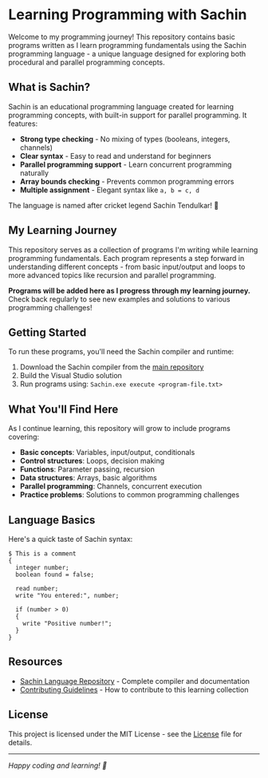 # Learning Programming with Sachin

Welcome to my programming journey! This repository contains basic programs written as I learn programming fundamentals using the Sachin programming language - a unique language designed for exploring both procedural and parallel programming concepts.

## What is Sachin?

Sachin is an educational programming language created for learning programming concepts, with built-in support for parallel programming. It features:

- **Strong type checking** - No mixing of types (booleans, integers, channels)
- **Clear syntax** - Easy to read and understand for beginners
- **Parallel programming support** - Learn concurrent programming naturally
- **Array bounds checking** - Prevents common programming errors
- **Multiple assignment** - Elegant syntax like `a, b = c, d`

The language is named after cricket legend Sachin Tendulkar! 🏏

## My Learning Journey

This repository serves as a collection of programs I'm writing while learning programming fundamentals. Each program represents a step forward in understanding different concepts - from basic input/output and loops to more advanced topics like recursion and parallel programming.

**Programs will be added here as I progress through my learning journey.** Check back regularly to see new examples and solutions to various programming challenges!

## Getting Started

To run these programs, you'll need the Sachin compiler and runtime:

1. Download the Sachin compiler from the [main repository](https://github.com/chittur/parallel-programming-language)
2. Build the Visual Studio solution
3. Run programs using: `Sachin.exe execute <program-file.txt>`

## What You'll Find Here

As I continue learning, this repository will grow to include programs covering:

- **Basic concepts**: Variables, input/output, conditionals
- **Control structures**: Loops, decision making
- **Functions**: Parameter passing, recursion
- **Data structures**: Arrays, basic algorithms
- **Parallel programming**: Channels, concurrent execution
- **Practice problems**: Solutions to common programming challenges

## Language Basics

Here's a quick taste of Sachin syntax:

```sachin
$ This is a comment
{
  integer number;
  boolean found = false;
  
  read number;
  write "You entered:", number;
  
  if (number > 0)
  {
    write "Positive number!";
  }
}
```

## Resources

- [Sachin Language Repository](https://github.com/chittur/parallel-programming-language) - Complete compiler and documentation
- [Contributing Guidelines](CONTRIBUTING.md) - How to contribute to this learning collection

## License

This project is licensed under the MIT License - see the [License](License) file for details.

---

*Happy coding and learning! 🚀*
